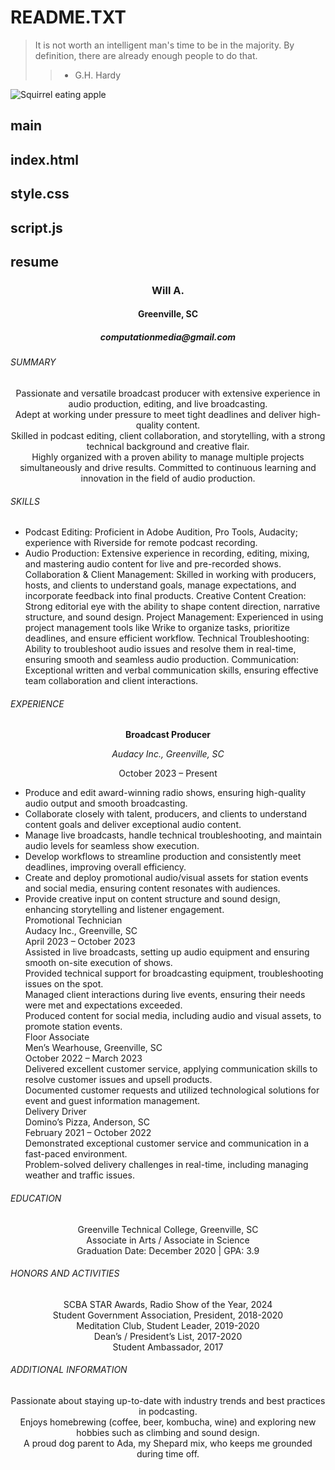 <h1>README.TXT</h1>

>It is not worth an intelligent man's time to be in the majority.
By definition, there are already enough people to do that.
>> - G.H. Hardy

![Squirrel eating apple](images/SquirrelWApple.JPG)

<h2>main</h2>



<h2>index.html</h2>

<h2>style.css</h2>

<h2>script.js</h2>

<h2>resume</h2>

<h3 align=center>Will A.</h3>
<h4 align=center>Greenville, SC</h4>
<h5 align=center>computationmedia@gmail.com</h5>

<h6>SUMMARY</h6>

<p align=center>Passionate and versatile broadcast producer with extensive experience in audio production, editing, and live broadcasting. <br/>
Adept at working under pressure to meet tight deadlines and deliver high-quality content. <br/>
Skilled in podcast editing, client collaboration, and storytelling, with a strong technical background and creative flair.<br/>
Highly organized with a proven ability to manage multiple projects simultaneously and drive results. 
Committed to continuous learning and innovation in the field of audio production.</p>

<h6>SKILLS</h6>

* Podcast Editing: Proficient in Adobe Audition, Pro Tools, Audacity; experience with Riverside for remote podcast recording.
* Audio Production: Extensive experience in recording, editing, mixing, and mastering audio content for live and pre-recorded shows.
Collaboration & Client Management: Skilled in working with producers, hosts, and clients to understand goals, manage expectations, and incorporate feedback into final products.
Creative Content Creation: Strong editorial eye with the ability to shape content direction, narrative structure, and sound design.
Project Management: Experienced in using project management tools like Wrike to organize tasks, prioritize deadlines, and ensure efficient workflow.
Technical Troubleshooting: Ability to troubleshoot audio issues and resolve them in real-time, ensuring smooth and seamless audio production.
Communication: Exceptional written and verbal communication skills, ensuring effective team collaboration and client interactions.

<h6>EXPERIENCE</h6>

<p align=center><b>Broadcast Producer</b></p>

<p align=center><i>Audacy Inc., Greenville, SC</i></p>
  
<p align=center>October 2023 – Present</p>

+ Produce and edit award-winning radio shows, ensuring high-quality audio output and smooth broadcasting.<br/>
+ Collaborate closely with talent, producers, and clients to understand content goals and deliver exceptional audio content.<br/>
+ Manage live broadcasts, handle technical troubleshooting, and maintain audio levels for seamless show execution.<br/>
+ Develop workflows to streamline production and consistently meet deadlines, improving overall efficiency.<br/>
+ Create and deploy promotional audio/visual assets for station events and social media, ensuring content resonates with audiences.<br/>
+ Provide creative input on content structure and sound design, enhancing storytelling and listener engagement.<br/>
Promotional Technician<br/>
Audacy Inc., Greenville, SC<br/>
April 2023 – October 2023<br/>
Assisted in live broadcasts, setting up audio equipment and ensuring smooth on-site execution of shows.<br/>
Provided technical support for broadcasting equipment, troubleshooting issues on the spot.<br/>
Managed client interactions during live events, ensuring their needs were met and expectations exceeded.<br/>
Produced content for social media, including audio and visual assets, to promote station events.<br/>
Floor Associate<br/>
Men’s Wearhouse, Greenville, SC<br/>
October 2022 – March 2023<br/>
Delivered excellent customer service, applying communication skills to resolve customer issues and upsell products.<br/>
Documented customer requests and utilized technological solutions for event and guest information management.<br/>
Delivery Driver<br/>
Domino’s Pizza, Anderson, SC<br/>
February 2021 – October 2022<br/>
Demonstrated exceptional customer service and communication in a fast-paced environment.<br/>
Problem-solved delivery challenges in real-time, including managing weather and traffic issues.

<h6>EDUCATION</h6>

<p align=center>Greenville Technical College, Greenville, SC<br/>
Associate in Arts / Associate in Science<br/>
Graduation Date: December 2020 | GPA: 3.9</p>

<h6>HONORS AND ACTIVITIES</h6>

<p align=center>SCBA STAR Awards, Radio Show of the Year, 2024<br/>
Student Government Association, President, 2018-2020<br/>
Meditation Club, Student Leader, 2019-2020<br/>
Dean’s / President’s List, 2017-2020<br/>
Student Ambassador, 2017</p>

<h6>ADDITIONAL INFORMATION</h6>

<p align=center>Passionate about staying up-to-date with industry trends and best practices in podcasting.<br/>
Enjoys homebrewing (coffee, beer, kombucha, wine) and exploring new hobbies such as climbing and sound design.<br/>
A proud dog parent to Ada, my Shepard mix, who keeps me grounded during time off.</p>
